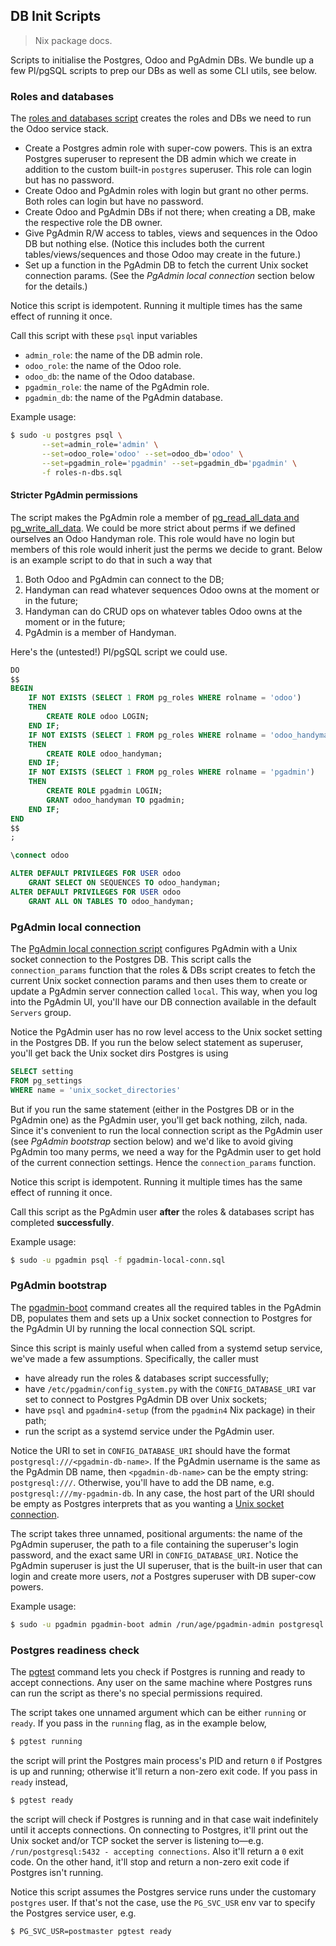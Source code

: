 DB Init Scripts
---------------
> Nix package docs.

Scripts to initialise the Postgres, Odoo and PgAdmin DBs. We bundle
up a few Pl/pgSQL scripts to prep our DBs as well as some CLI utils,
see below.


### Roles and databases

The [roles and databases script][roles-n-dbs] creates the roles and
DBs we need to run the Odoo service stack.

- Create a Postgres admin role with super-cow powers. This is
  an extra Postgres superuser to represent the DB admin which
  we create in addition to the custom built-in `postgres`
  superuser. This role can login but has no password.
- Create Odoo and PgAdmin roles with login but grant no other
  perms. Both roles can login but have no password.
- Create Odoo and PgAdmin DBs if not there; when creating a DB,
  make the respective role the DB owner.
- Give PgAdmin R/W access to tables, views and sequences in the
  Odoo DB but nothing else. (Notice this includes both the current
  tables/views/sequences and those Odoo may create in the future.)
- Set up a function in the PgAdmin DB to fetch the current Unix
  socket connection params. (See the *PgAdmin local connection*
  section below for the details.)

Notice this script is idempotent. Running it multiple times has the
same effect of running it once.

Call this script with these `psql` input variables
- `admin_role`: the name of the DB admin role.
- `odoo_role`: the name of the Odoo role.
- `odoo_db`: the name of the Odoo database.
- `pgadmin_role`: the name of the PgAdmin role.
- `pgadmin_db`: the name of the PgAdmin database.

Example usage:

```bash
$ sudo -u postgres psql \
       --set=admin_role='admin' \
       --set=odoo_role='odoo' --set=odoo_db='odoo' \
       --set=pgadmin_role='pgadmin' --set=pgadmin_db='pgadmin' \
       -f roles-n-dbs.sql
```

#### Stricter PgAdmin permissions
The script makes the PgAdmin role a member of [pg_read_all_data and
pg_write_all_data][pg-roles]. We could be more strict about perms if
we defined ourselves an Odoo Handyman role. This role would have no
login but members of this role would inherit just the perms we decide
to grant. Below is an example script to do that in such a way that

1. Both Odoo and PgAdmin can connect to the DB;
2. Handyman can read whatever sequences Odoo owns at the moment
   or in the future;
3. Handyman can do CRUD ops on whatever tables Odoo owns at the
   moment or in the future;
4. PgAdmin is a member of Handyman.

Here's the (untested!) Pl/pgSQL script we could use.

```sql
DO
$$
BEGIN
    IF NOT EXISTS (SELECT 1 FROM pg_roles WHERE rolname = 'odoo')
    THEN
        CREATE ROLE odoo LOGIN;
    END IF;
    IF NOT EXISTS (SELECT 1 FROM pg_roles WHERE rolname = 'odoo_handyman')
    THEN
        CREATE ROLE odoo_handyman;
    END IF;
    IF NOT EXISTS (SELECT 1 FROM pg_roles WHERE rolname = 'pgadmin')
    THEN
        CREATE ROLE pgadmin LOGIN;
        GRANT odoo_handyman TO pgadmin;
    END IF;
END
$$
;

\connect odoo

ALTER DEFAULT PRIVILEGES FOR USER odoo
    GRANT SELECT ON SEQUENCES TO odoo_handyman;
ALTER DEFAULT PRIVILEGES FOR USER odoo
    GRANT ALL ON TABLES TO odoo_handyman;
```


### PgAdmin local connection

The [PgAdmin local connection script][local-conn] configures PgAdmin
with a Unix socket connection to the Postgres DB. This script calls
the `connection_params` function that the roles & DBs script creates
to fetch the current Unix socket connection params and then uses them
to create or update a PgAdmin server connection called `local`. This
way, when you log into the PgAdmin UI, you'll have our DB connection
available in the default `Servers` group.

Notice the PgAdmin user has no row level access to the Unix socket
setting in the Postgres DB. If you run the below select statement
as superuser, you'll get back the Unix socket dirs Postgres is using

```sql
SELECT setting
FROM pg_settings
WHERE name = 'unix_socket_directories'
```

But if you run the same statement (either in the Postgres DB or in
the PgAdmin one) as the PgAdmin user, you'll get back nothing, zilch,
nada. Since it's convenient to run the local connection script as
the PgAdmin user (see *PgAdmin bootstrap* section below) and we'd
like to avoid giving PgAdmin too many perms, we need a way for the
PgAdmin user to get hold of the current connection settings. Hence
the `connection_params` function.

Notice this script is idempotent. Running it multiple times has the
same effect of running it once.

Call this script as the PgAdmin user **after** the roles & databases
script has completed **successfully**.

Example usage:

```bash
$ sudo -u pgadmin psql -f pgadmin-local-conn.sql
```


### PgAdmin bootstrap

The [pgadmin-boot][boot] command creates all the required tables in
the PgAdmin DB, populates them and sets up a Unix socket connection
to Postgres for the PgAdmin UI by running the local connection SQL
script.

Since this script is mainly useful when called from a systemd setup
service, we've made a few assumptions. Specifically, the caller must

- have already run the roles & databases script successfully;
- have `/etc/pgadmin/config_system.py` with the `CONFIG_DATABASE_URI`
  var set to connect to Postgres PgAdmin DB over Unix sockets;
- have `psql` and `pgadmin4-setup` (from the `pgadmin4` Nix package)
  in their path;
- run the script as a systemd service under the PgAdmin user.

Notice the URI to set in `CONFIG_DATABASE_URI` should have the
format `postgresql:///<pgadmin-db-name>`. If the PgAdmin username
is the same as the PgAdmin DB name, then `<pgadmin-db-name>` can be
the empty string: `postgresql:///`. Otherwise, you'll have to add
the DB name, e.g. `postgresql:///my-pgadmin-db`. In any case, the
host part of the URI should be empty as Postgres interprets that
as you wanting a [Unix socket connection][pg-uri].

The script takes three unnamed, positional arguments: the name of
the PgAdmin superuser, the path to a file containing the superuser's
login password, and the exact same URI in `CONFIG_DATABASE_URI`.
Notice the PgAdmin superuser is just the UI superuser, that is the
built-in user that can login and create more users, *not* a Postgres
superuser with DB super-cow powers.

Example usage:

```bash
$ sudo -u pgadmin pgadmin-boot admin /run/age/pgadmin-admin postgresql:///
```


### Postgres readiness check

The [pgtest][pgtest] command lets you check if Postgres is running
and ready to accept connections. Any user on the same machine where
Postgres runs can run the script as there's no special permissions
required.

The script takes one unnamed argument which can be either `running`
or `ready`. If you pass in the `running` flag, as in the example
below,

```bash
$ pgtest running
```

the script will print the Postgres main process's PID and return `0`
if Postgres is up and running; otherwise it'll return a non-zero exit
code. If you pass in `ready` instead,

```bash
$ pgtest ready
```

the script will check if Postgres is running and in that case wait
indefinitely until it accepts connections. On connecting to Postgres,
it'll print out the Unix socket and/or TCP socket the server is listening
to—e.g. `/run/postgresql:5432 - accepting connections`. Also it'll
return a `0` exit code. On the other hand, it'll stop and return a
non-zero exit code if Postgres isn't running.

Notice this script assumes the Postgres service runs under the customary
`postgres` user. If that's not the case, use the `PG_SVC_USR` env var
to specify the Postgres service user, e.g.

```bash
$ PG_SVC_USR=postmaster pgtest ready
```




[boot]: ./sh/pgadmin-boot.sh
[local-conn]: ./sql/pgadmin-local-conn.sql
[pg-roles]: https://www.postgresql.org/docs/15/predefined-roles.html
[pg-uri]: https://www.postgresql.org/docs/current/libpq-connect.html#LIBPQ-CONNSTRING
[pgtest]: ./sh/pgtest.sh
[roles-n-dbs]: ./sql/roles-n-dbs.sql
